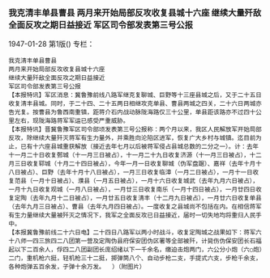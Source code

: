 ### 我克清丰单县曹县  两月来开始局部反攻收复县城十六座  继续大量歼敌全面反攻之期日益接近  军区司令部发表第三号公报

1947-01-28
第1版()
专栏：

    我克清丰单县曹县
    两月来开始局部反攻收复县城十六座
    继续大量歼敌全面反攻之期日益接近
    军区司令部发表第三号公报
    【本报特讯】军区消息：冀鲁豫前线八路军继克复聊城、巨野等十三座县城之后，又于二十五日收复清丰县城。同时，于二十四、二十五两日相继攻克单县、曹县两城之四关，二十六日两城亦告光复。按曹县为鲁西南重镇，距蒋介石内战动脉陇海路仅三十公里，单县距该路亦不过四十公里左右，现陇海路蒋军军运已感受严重威胁。
    【本报特讯】晋冀鲁豫军区司令部顷发表第三号公报称：两个月以来，我区人民解放军开始局部反攻，除继续大量歼灭蒋军有生力量外，并乘胜向沦陷区进军，恢复广大乡村与城镇。迄目前为止，已有十六座县城重获解放（接近去年七月以后被蒋军侵占县城总数的二分之一）。计：去年十一月二十日收复鄄城（十一月三日被占），十一月二十九日收复济源（十一月三日被占），十二月三日收复郓城（十月二十四日被占），今年一月一日收复聊城（伪军盘踞）、嘉祥（去年十月十八日被占）、巨野（去年十月十八日被占），一月三日收复临漳（一月二日被占），一月十一日收复范县（一月十日被占）、濮县（一月五日被占），一月十六日收复城武（去年九月六日被占），一月十九日收复观城（一月八日被占），一月廿三日收复南乐（一月十四日被占），一月廿四日收复定陶（去年九月十二日被占），一月廿五日收复清丰（十二月九日被占），一月廿六日收复单县（去年九月三日被占）、曹县（去年九月四日被占）。一度收复之县城尚不包括在内。在相信蒋军有生力量继续大量被歼灭之情况下，我军之全面反攻已日益接近，届时一切失地均将重归人民手中。
    【本报冀鲁豫前线二十六日电】二十四日八路军以两小时战斗，收复定陶城之战果如下：蒋军六十八师一四三旅四二八团第一营及定陶伪县府保安团伪区署等全部被歼，计毙伤伪保安团长石福起以下二百余人，俘四二八团副团长庞绍绪以下一千余名，缴迫击炮两门，六公分小炮（六○炮）二门，重机枪六挺，轻机枪三十二挺，掷弹筒八个、自动步枪二支，手提式六支，步枪千余支，各种炮弹五百余发，子弹十余万发。  ）（附图片）    

